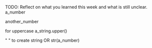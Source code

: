 TODO: Reflect on what you learned this week and what is still unclear.
a_number

another_number

for uppercase
a_string.upper()

" " to create string 
OR
str(a_number)